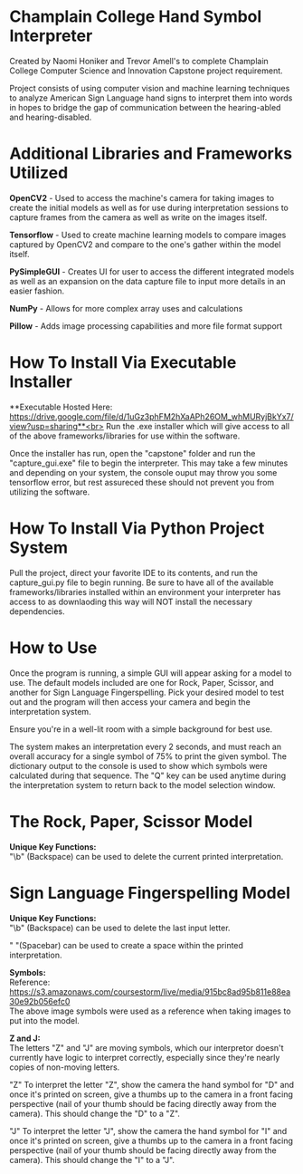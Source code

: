 # Champlain College Hand Symbol Interpreter
Created by Naomi Honiker and Trevor Amell's to complete Champlain College Computer Science and Innovation Capstone project requirement.

Project consists of using computer vision and machine learning techniques to analyze American Sign Language hand signs to interpret them into words in hopes to bridge the gap of communication between the hearing-abled and hearing-disabled.

# Additional Libraries and Frameworks Utilized
**OpenCV2** - Used to access the machine's camera for taking images to create the initial models as well as for use during interpretation sessions to capture frames from the camera as well as write on the images itself.

**Tensorflow** - Used to create machine learning models to compare images captured by OpenCV2 and compare to the one's gather within the model itself.

**PySimpleGUI** - Creates UI for user to access the different integrated models as well as an expansion on the data capture file to input more details in an easier fashion.

**NumPy** - Allows for more complex array uses and calculations

**Pillow** - Adds image processing capabilities and more file format support

# How To Install Via Executable Installer
**Executable Hosted Here: https://drive.google.com/file/d/1uGz3phFM2hXaAPh26OM_whMURyjBkYx7/view?usp=sharing**<br>
Run the .exe installer which will give access to all of the above frameworks/libraries for use within the software.

Once the installer has run, open the "capstone" folder and run the "capture_gui.exe" file to begin the interpreter. This may take a few minutes and depending on your system, the console ouput may throw you some tensorflow error, but rest assureced these should not prevent you from utilizing the software.

# How To Install Via Python Project System<br>
Pull the project, direct your favorite IDE to its contents, and run the capture_gui.py file to begin running. Be sure to have all of the available frameworks/libraries installed within an environment your interpreter has access to as downlaoding this way will NOT install the necessary dependencies.

# How to Use
Once the program is running, a simple GUI will appear asking for a model to use. The default models included are one for Rock, Paper, Scissor, and another for Sign Language Fingerspelling. Pick your desired model to test out and the program will then access your camera and begin the interpretation system.

Ensure you're in a well-lit room with a simple background for best use.

The system makes an interpretation every 2 seconds, and must reach an overall accuracy for a single symbol of 75% to print the given symbol. The dictionary output to the console is used to show which symbols were calculated during that sequence. The "Q" key can be used anytime during the interpretation system to return back to the model selection window.

# The Rock, Paper, Scissor Model
**Unique Key Functions:**<br/>
"\b" (Backspace) can be used to delete the current printed interpretation.

# Sign Language Fingerspelling Model
**Unique Key Functions:**<br/>
"\b" (Backspace) can be used to delete the last input letter.

" "(Spacebar) can be used to create a space within the printed interpretation.

**Symbols:**<br>
Reference: https://s3.amazonaws.com/coursestorm/live/media/915bc8ad95b811e88ea30e92b056efc0 <br/>
The above image symbols were used as a reference when taking images to put into the model.

**Z and J:**<br>
The letters "Z" and "J" are moving symbols, which our interpretor doesn't currently have logic to interpret correctly, especially since they're nearly copies of non-moving letters.

"Z"
To interpret the letter "Z", show the camera the hand symbol for "D" and once it's printed on screen, give a thumbs up to the camera in a front facing perspective (nail of your thumb should be facing directly away from the camera). This should change the "D" to a "Z".

"J"
To interpret the letter "J", show the camera the hand symbol for "I" and once it's printed on screen, give a thumbs up to the camera in a front facing perspective (nail of your thumb should be facing directly away from the camera). This should change the "I" to a "J".
